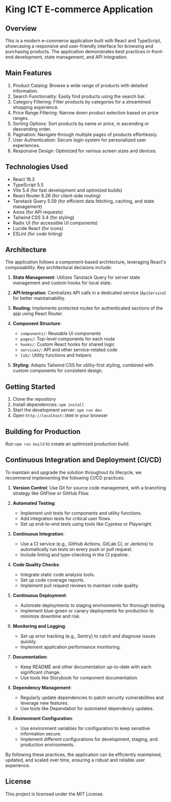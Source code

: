 # King ICT E-commerce Application

## Overview

This is a modern e-commerce application built with React and TypeScript, showcasing a responsive and user-friendly interface for browsing and purchasing products. The application demonstrates best practices in front-end development, state management, and API integration.

## Main Features

1. Product Catalog: Browse a wide range of products with detailed information.
2. Search Functionality: Easily find products using the search bar.
3. Category Filtering: Filter products by categories for a streamlined shopping experience.
4. Price Range Filtering: Narrow down product selection based on price ranges.
5. Sorting Options: Sort products by name or price, in ascending or descending order.
6. Pagination: Navigate through multiple pages of products effortlessly.
7. User Authentication: Secure login system for personalized user experiences.
8. Responsive Design: Optimized for various screen sizes and devices.

## Technologies Used

- React 18.3
- TypeScript 5.5
- Vite 5.4 (for fast development and optimized builds)
- React Router 6.26 (for client-side routing)
- Tanstack Query 5.59 (for efficient data fetching, caching, and state management)
- Axios (for API requests)
- Tailwind CSS 3.4 (for styling)
- Radix UI (for accessible UI components)
- Lucide React (for icons)
- ESLint (for code linting)

## Architecture

The application follows a component-based architecture, leveraging React's composability. Key architectural decisions include:

1. **State Management**: Utilizes Tanstack Query for server state management and custom hooks for local state.

2. **API Integration**: Centralizes API calls in a dedicated service (`ApiService`) for better maintainability.

3. **Routing**: Implements protected routes for authenticated sections of the app using React Router.

4. **Component Structure**:

   - `components/`: Reusable UI components
   - `pages/`: Top-level components for each route
   - `hooks/`: Custom React hooks for shared logic
   - `services/`: API and other service-related code
   - `lib/`: Utility functions and helpers

5. **Styling**: Adopts Tailwind CSS for utility-first styling, combined with custom components for consistent design.

## Getting Started

1. Clone the repository
2. Install dependencies: `npm install`
3. Start the development server: `npm run dev`
4. Open `http://localhost:3000` in your browser

## Building for Production

Run `npm run build` to create an optimized production build.

## Continuous Integration and Deployment (CI/CD)

To maintain and upgrade the solution throughout its lifecycle, we recommend implementing the following CI/CD practices:

1. **Version Control**: Use Git for source code management, with a branching strategy like GitFlow or GitHub Flow.

2. **Automated Testing**:

   - Implement unit tests for components and utility functions.
   - Add integration tests for critical user flows.
   - Set up end-to-end tests using tools like Cypress or Playwright.

3. **Continuous Integration**:

   - Use a CI service (e.g., GitHub Actions, GitLab CI, or Jenkins) to automatically run tests on every push or pull request.
   - Include linting and type-checking in the CI pipeline.

4. **Code Quality Checks**:

   - Integrate static code analysis tools.
   - Set up code coverage reports.
   - Implement pull request reviews to maintain code quality.

5. **Continuous Deployment**:

   - Automate deployments to staging environments for thorough testing.
   - Implement blue-green or canary deployments for production to minimize downtime and risk.

6. **Monitoring and Logging**:

   - Set up error tracking (e.g., Sentry) to catch and diagnose issues quickly.
   - Implement application performance monitoring.

7. **Documentation**:

   - Keep README and other documentation up-to-date with each significant change.
   - Use tools like Storybook for component documentation.

8. **Dependency Management**:

   - Regularly update dependencies to patch security vulnerabilities and leverage new features.
   - Use tools like Dependabot for automated dependency updates.

9. **Environment Configuration**:
   - Use environment variables for configuration to keep sensitive information secure.
   - Implement different configurations for development, staging, and production environments.

By following these practices, the application can be efficiently maintained, updated, and scaled over time, ensuring a robust and reliable user experience.

## License

This project is licensed under the MIT License.
